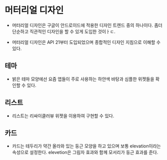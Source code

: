 # 머터리얼 디자인

* 머터리얼 디자인은 구글이 안드로이드에 적용한 디자인 트렌드 중의 하나이다. 좀더 단순하고 직관적인 디자인을 할 수 있게 도입한 것이ㅏㄷ.

* 머터리얼 디자인은 API 21부터 도입되었으며 종합적인 디자인 지침으로 이해할 수 있다.

## 테마

* 밝은 테마 모양에선 요즘 앱들이 주로 사용하는 하얀색 바탕과 심플한 위젯들을 확인할 수 있다.

## 리스트

* 리스트는 리싸이클러뷰 위젯을 이용하여 구현할 수 있다.

## 카드

* 카드는 테두리가 약간 올라와 있는 둥근 모양을 하고 있으며 보통 elevation이라는 속성으로 설정한다. elevetion은 그림자 효과와 함께 모서리가 둥근 효과를 준다.
